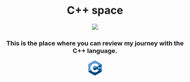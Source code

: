 <h1 align="center">C++ space</h1>

<p align="center">
  <img src="https://scontent-fra3-1.xx.fbcdn.net/v/t1.15752-9/339402772_245620511363272_8398698490833860028_n.png?_nc_cat=103&ccb=1-7&_nc_sid=ae9488&_nc_ohc=QTsYXmcxD8MAX9EE6qA&_nc_ht=scontent-fra3-1.xx&oh=03_AdTPcmOUH4p1pbOoQfkyI1LamDogZo0iKafSLnAxuwlgaA&oe=645A7334" width="80%" style="max-width: 480px;" frameBorder="0" class="giphy-embed" allowFullScreen></img>
</p>

<h3 align="center">This is the place where you can review my journey with the C++ language.</h3>

<p align="center"> <a target="_blank" rel="noreferrer"> <img src="https://raw.githubusercontent.com/devicons/devicon/master/icons/cplusplus/cplusplus-original.svg" alt="cplusplus" width="40" height="40"/> </a> </p>
